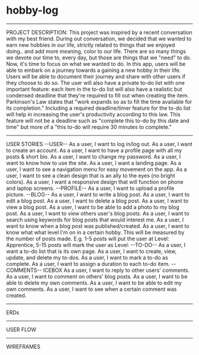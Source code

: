 # hobby-log

____________________________________________________________
PROJECT DESCRIPTION:
This project was inspired by a recent conversation with my best friend. During out conversation, we decided that we wanted to earn new hobbies in our life, strictly related to things that we enjoyed doing.. and add more meaning, color to our life. There are so many things we devote our time to, every day, but those are things that we "need" to do. Now, it's time to focus on what we wanted to do. In this app, users will be able to embark on a journey towards a gaining a new hobby in their life. Users will be able to document their journey and share with other users if they choose to do so. The user will also have a private to-do list with one important feature: each item in the to-do list will also have a realistic but condensed deadline that they're required to fill out when creating the item. Parkinson's Law states that "work expands so as to fill the time available for its completion." Including a required deadline/timer feature for the to-do list will help in increasing the user's productivity according to this law. This feature will not be a deadline such as "complete this to-do by this date and time" but more of a "this to-do will require 30 minutes to complete." 


____________________________________________________________
USER STORIES
--USER--
As a user, I want to log in/log out.
As a user, I want to create an account.
As a user, I want to have a profile page with all my posts & short bio.
As a user, I want to change my password.
As a user, I want to know how to use the site.
As a user, I want a landing page.
As a user, I want to see a navigation menu for easy movement on the app.
As a user, I want to see a clean design that is an ally to the eyes (no bright colors).
As a user, I want a responsive design that will function on phone and laptop screens.
--PROFILE-- 
As a user, I want to upload a profile picture.
--BLOG-- 
As a user, I want to write a blog post.
As a user, I want to edit a blog post.
As a user, I want to delete a blog post.
As a user, I want to view a blog post.
As a user, I want to be able to add a photo to my blog post.
As a user, I want to view others user's blog posts.
As a user, I want to search using keywords for blog posts that would interest me.
As a user, I want to know when a blog post was published/created.
As a user, I want to know what what level I'm on in a certain hobby. This will be measured by the number of posts made. E.g. 1-5 posts will put the user at Level: Apprentice, 5-15 posts will mark the user as Level: 
--TO-DO-- 
As a user, I want a to-do list that is its own page.
As a user, I want to create, view, update, and delete my to-dos.
As a user, I want to mark a to-do as complete.
As a user, I want to assign a duration to each to-do item.
--COMMENTS-- ICEBOX
As a user, I want to reply to other users' comments.
As a user, I want to comment on others' blog posts.
As a user, I want to be able to delete my own comments.
As a user, I want to be able to edit my own comments.
As a user, I want to see when a certain comment was created.

____________________________________________________________
ERDs

____________________________________________________________
USER FLOW

____________________________________________________________
WIREFRAMES
